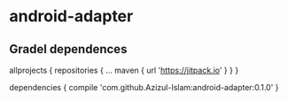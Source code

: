 # android-adapter

## Gradel dependences


allprojects {
		repositories {
			...
			maven { url 'https://jitpack.io' }
		}
	}
  
  

dependencies {
	        compile 'com.github.Azizul-Islam:android-adapter:0.1.0'
	}
